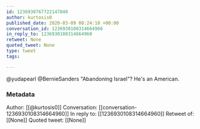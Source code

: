```yaml
---
id: 1236930767722147840
author: kurtosis0
published_date: 2020-03-09 08:24:10 +00:00
conversation_id: 1236930108314664960
in_reply_to: 1236930108314664960
retweet: None
quoted_tweet: None
type: tweet
tags:

---
```


@yudapearl @BernieSanders "Abandoning Israel"? He's an American.

### Metadata

Author: [[@kurtosis0]]
Conversation: [[conversation-1236930108314664960]]
In reply to: [[1236930108314664960]]
Retweet of: [[None]]
Quoted tweet: [[None]]
